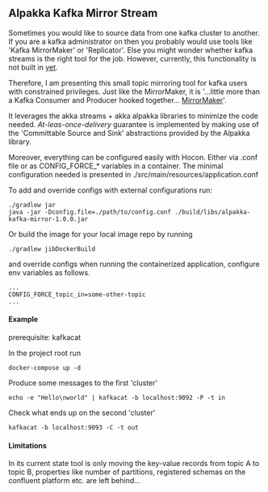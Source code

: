 ## Alpakka Kafka Mirror Stream

Sometimes you would like to source data from one kafka cluster to another.
If you are a kafka administrator on then you probably would use tools like 'Kafka MirrorMaker' or  'Replicator'.
Else you might wonder whether kafka streams is the right tool for the job.
However, currently, this functionality is not built in [yet](https://kafka.apache.org/27/documentation/streams/developer-guide/config-streams.html#bootstrap-servers).

Therefore, I am presenting this small topic mirroring tool for kafka users with constrained privileges. Just like the MirrorMaker, it is '...little more than a Kafka Consumer and Producer hooked together... [MirrorMaker](https://docs.confluent.io/platform/current/multi-dc-deployments/replicator/migrate-replicator.html)'.

It leverages the akka streams + akka alpakka libraries to minimize the code needed. *At-leas-once-delivery* guarantee is implemented by making use of the 'Committable Source and Sink' abstractions provided by the Alpakka library.

Moreover, everything can be configured easily with Hocon.
Either via .conf file or as CONFIG_FORCE_* variables in a container. The minimal configuration needed is presented in ./src/main/resources/application.conf

To add and override configs with external configurations run:

    ./gradlew jar
    java -jar -Dconfig.file=./path/to/config.conf ./build/libs/alpakka-kafka-mirror-1.0.0.jar


Or build the image for your local image repo by running

    ./gradlew jibDockerBuild

and override configs when running the containerized application, configure env variables as follows.
    
    ...
    CONFIG_FORCE_topic_in=some-other-topic
    ...

#### Example

prerequisite: kafkacat 

In the project root run

    docker-compose up -d

Produce some messages to the first 'cluster'

    echo -e "Hello\nworld" | kafkacat -b localhost:9092 -P -t in 

Check what ends up on the second 'cluster'
        
    kafkacat -b localhost:9093 -C -t out

#### Limitations

In its current state tool is only moving the key-value records from topic A to topic B, properties like number of partitions, registered schemas on the confluent platform etc. are left behind... 



